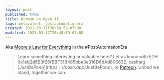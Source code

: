 ```yaml
---
layout: post
published: true
title: Altman on Open AI
tags: metavalent, postautomationera
created: 2021-03-17T20:34:59-07:00
modified: 2021-03-17T20:48:19-07:00
---
```


Aka [Moore's Law for Everything](https://moores.samaltman.com/) in the #PostAutomationEra

> Learn something interesting or valuable here? Let us know with ETH 0x1eb2d6E3f26fBBF31B485bbe3e316D6dAd806632, cashtag [$JustBePono](https://cash.app/$JustBePono), or [Patreon](https://patreon.com/metavalent). United we stand, together we can.
